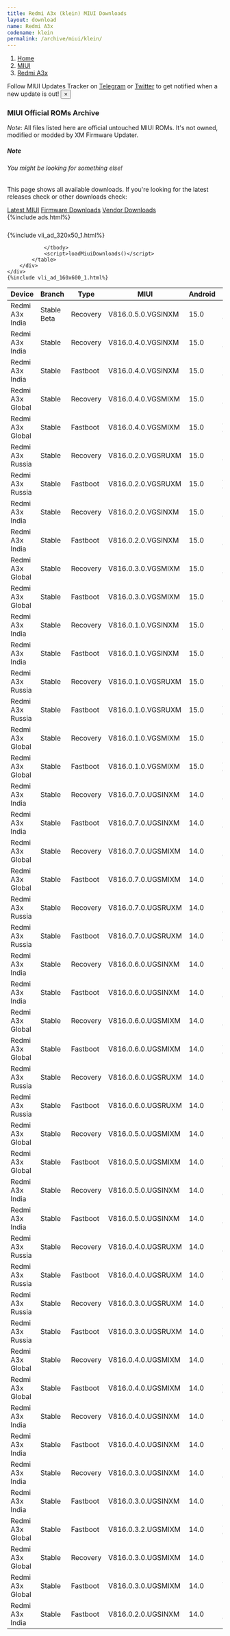 ```yaml
---
title: Redmi A3x (klein) MIUI Downloads
layout: download
name: Redmi A3x
codename: klein
permalink: /archive/miui/klein/
---
```

<nav aria-label="breadcrumb">
    <ol class="breadcrumb">
        <li class="breadcrumb-item"><a href="/">Home</a></li>
        <li class="breadcrumb-item"><a href="/miui/">MIUI</a></li>
        <li class="breadcrumb-item active" aria-current="page"><a href="/miui/klein/">Redmi A3x</a></li>
    </ol>
</nav>
<div class="alert alert-primary alert-dismissible fade show" role="alert">
    Follow MIUI Updates Tracker on <a href="https://t.me/MIUIUpdatesTracker" class="alert-link">Telegram</a>
     or <a href="https://twitter.com/MiFwUpdater" class="alert-link">Twitter</a> to get notified when a new update is out!
    <button type="button" class="close" data-dismiss="alert" aria-label="Close">
        <span aria-hidden="true">&times;</span>
    </button>
</div>

### MIUI Official ROMs Archive
*Note*: All files listed here are official untouched MIUI ROMs. It's not owned, modified or modded by XM Firmware Updater.
<div class="card">
  <div class="card-body">
    <h5 class="card-title">Note</h5>
    <h6 class="card-subtitle mb-2 text-muted">You might be looking for something else!</h6>
    <p class="card-text">This page shows all available downloads.
     If you're looking for the latest releases check or other downloads check:</p>
    <a href="/miui/klein/" class="card-link">Latest MIUI</a>
    <a href="/firmware/klein/" class="card-link">Firmware Downloads</a>
    <a href="/vendor/klein/" class="card-link">Vendor Downloads</a>
  </div>
</div>
{%include ads.html%}
<div class="row justify-content-center">
    <div class="col-10">
        <div class="table-responsive-md" style="margin-top: 25px;">
            {%include vli_ad_320x50_1.html%}
            <table id="miui" class="display dt-responsive nowrap compact table table-striped table-hover table-sm">
                <thead class="thead-dark">
                    <tr>
                        <th data-ref="device">Device</th>
                        <th data-ref="branch">Branch</th>
                        <th data-ref="type">Type</th>
                        <th data-ref="miui">MIUI</th>
                        <th data-ref="android">Android</th>
                        <th data-ref="size">Size</th>
                        <th data-ref="size">Date</th>
                        <th data-ref="link">Link</th>
                    </tr>
                </thead>
                <tbody>
                <tr><td>Redmi A3x India</td><td>Stable Beta</td><td>Recovery</td><td>V816.0.5.0.VGSINXM</td><td>15.0</td><td>2.8 GB</td><td>2025-05-14</td><td><a href="/miui/klein/stable beta/V816.0.5.0.VGSINXM/">Download</a></td></tr>
<tr><td>Redmi A3x India</td><td>Stable</td><td>Recovery</td><td>V816.0.4.0.VGSINXM</td><td>15.0</td><td>2.8 GB</td><td>2025-05-03</td><td><a href="/miui/klein/stable/V816.0.4.0.VGSINXM/">Download</a></td></tr>
<tr><td>Redmi A3x India</td><td>Stable</td><td>Fastboot</td><td>V816.0.4.0.VGSINXM</td><td>15.0</td><td>3.7 GB</td><td>2025-04-30</td><td><a href="/miui/klein/stable/V816.0.4.0.VGSINXM/">Download</a></td></tr>
<tr><td>Redmi A3x Global</td><td>Stable</td><td>Recovery</td><td>V816.0.4.0.VGSMIXM</td><td>15.0</td><td>2.9 GB</td><td>2025-04-22</td><td><a href="/miui/klein/stable/V816.0.4.0.VGSMIXM/">Download</a></td></tr>
<tr><td>Redmi A3x Global</td><td>Stable</td><td>Fastboot</td><td>V816.0.4.0.VGSMIXM</td><td>15.0</td><td>4.9 GB</td><td>2025-04-14</td><td><a href="/miui/klein/stable/V816.0.4.0.VGSMIXM/">Download</a></td></tr>
<tr><td>Redmi A3x Russia</td><td>Stable</td><td>Recovery</td><td>V816.0.2.0.VGSRUXM</td><td>15.0</td><td>2.8 GB</td><td>2025-04-03</td><td><a href="/miui/klein/stable/V816.0.2.0.VGSRUXM/">Download</a></td></tr>
<tr><td>Redmi A3x Russia</td><td>Stable</td><td>Fastboot</td><td>V816.0.2.0.VGSRUXM</td><td>15.0</td><td>4.4 GB</td><td>2025-03-25</td><td><a href="/miui/klein/stable/V816.0.2.0.VGSRUXM/">Download</a></td></tr>
<tr><td>Redmi A3x India</td><td>Stable</td><td>Recovery</td><td>V816.0.2.0.VGSINXM</td><td>15.0</td><td>2.8 GB</td><td>2025-03-31</td><td><a href="/miui/klein/stable/V816.0.2.0.VGSINXM/">Download</a></td></tr>
<tr><td>Redmi A3x India</td><td>Stable</td><td>Fastboot</td><td>V816.0.2.0.VGSINXM</td><td>15.0</td><td>3.7 GB</td><td>2025-03-25</td><td><a href="/miui/klein/stable/V816.0.2.0.VGSINXM/">Download</a></td></tr>
<tr><td>Redmi A3x Global</td><td>Stable</td><td>Recovery</td><td>V816.0.3.0.VGSMIXM</td><td>15.0</td><td>2.9 GB</td><td>2025-02-24</td><td><a href="/miui/klein/stable/V816.0.3.0.VGSMIXM/">Download</a></td></tr>
<tr><td>Redmi A3x Global</td><td>Stable</td><td>Fastboot</td><td>V816.0.3.0.VGSMIXM</td><td>15.0</td><td>5.0 GB</td><td>2025-02-18</td><td><a href="/miui/klein/stable/V816.0.3.0.VGSMIXM/">Download</a></td></tr>
<tr><td>Redmi A3x India</td><td>Stable</td><td>Recovery</td><td>V816.0.1.0.VGSINXM</td><td>15.0</td><td>2.8 GB</td><td>2025-02-14</td><td><a href="/miui/klein/stable/V816.0.1.0.VGSINXM/">Download</a></td></tr>
<tr><td>Redmi A3x India</td><td>Stable</td><td>Fastboot</td><td>V816.0.1.0.VGSINXM</td><td>15.0</td><td>3.7 GB</td><td>2025-02-08</td><td><a href="/miui/klein/stable/V816.0.1.0.VGSINXM/">Download</a></td></tr>
<tr><td>Redmi A3x Russia</td><td>Stable</td><td>Recovery</td><td>V816.0.1.0.VGSRUXM</td><td>15.0</td><td>2.8 GB</td><td>2025-02-14</td><td><a href="/miui/klein/stable/V816.0.1.0.VGSRUXM/">Download</a></td></tr>
<tr><td>Redmi A3x Russia</td><td>Stable</td><td>Fastboot</td><td>V816.0.1.0.VGSRUXM</td><td>15.0</td><td>4.4 GB</td><td>2025-02-08</td><td><a href="/miui/klein/stable/V816.0.1.0.VGSRUXM/">Download</a></td></tr>
<tr><td>Redmi A3x Global</td><td>Stable</td><td>Recovery</td><td>V816.0.1.0.VGSMIXM</td><td>15.0</td><td>2.9 GB</td><td>2025-01-16</td><td><a href="/miui/klein/stable/V816.0.1.0.VGSMIXM/">Download</a></td></tr>
<tr><td>Redmi A3x Global</td><td>Stable</td><td>Fastboot</td><td>V816.0.1.0.VGSMIXM</td><td>15.0</td><td>4.8 GB</td><td>2025-01-06</td><td><a href="/miui/klein/stable/V816.0.1.0.VGSMIXM/">Download</a></td></tr>
<tr><td>Redmi A3x India</td><td>Stable</td><td>Recovery</td><td>V816.0.7.0.UGSINXM</td><td>14.0</td><td>2.7 GB</td><td>2024-12-13</td><td><a href="/miui/klein/stable/V816.0.7.0.UGSINXM/">Download</a></td></tr>
<tr><td>Redmi A3x India</td><td>Stable</td><td>Fastboot</td><td>V816.0.7.0.UGSINXM</td><td>14.0</td><td>3.5 GB</td><td>2024-12-06</td><td><a href="/miui/klein/stable/V816.0.7.0.UGSINXM/">Download</a></td></tr>
<tr><td>Redmi A3x Global</td><td>Stable</td><td>Recovery</td><td>V816.0.7.0.UGSMIXM</td><td>14.0</td><td>2.8 GB</td><td>2024-12-12</td><td><a href="/miui/klein/stable/V816.0.7.0.UGSMIXM/">Download</a></td></tr>
<tr><td>Redmi A3x Global</td><td>Stable</td><td>Fastboot</td><td>V816.0.7.0.UGSMIXM</td><td>14.0</td><td>4.6 GB</td><td>2024-12-06</td><td><a href="/miui/klein/stable/V816.0.7.0.UGSMIXM/">Download</a></td></tr>
<tr><td>Redmi A3x Russia</td><td>Stable</td><td>Recovery</td><td>V816.0.7.0.UGSRUXM</td><td>14.0</td><td>2.7 GB</td><td>2024-11-26</td><td><a href="/miui/klein/stable/V816.0.7.0.UGSRUXM/">Download</a></td></tr>
<tr><td>Redmi A3x Russia</td><td>Stable</td><td>Fastboot</td><td>V816.0.7.0.UGSRUXM</td><td>14.0</td><td>4.1 GB</td><td>2024-11-14</td><td><a href="/miui/klein/stable/V816.0.7.0.UGSRUXM/">Download</a></td></tr>
<tr><td>Redmi A3x India</td><td>Stable</td><td>Recovery</td><td>V816.0.6.0.UGSINXM</td><td>14.0</td><td>2.7 GB</td><td>2024-10-10</td><td><a href="/miui/klein/stable/V816.0.6.0.UGSINXM/">Download</a></td></tr>
<tr><td>Redmi A3x India</td><td>Stable</td><td>Fastboot</td><td>V816.0.6.0.UGSINXM</td><td>14.0</td><td>3.5 GB</td><td>2024-09-27</td><td><a href="/miui/klein/stable/V816.0.6.0.UGSINXM/">Download</a></td></tr>
<tr><td>Redmi A3x Global</td><td>Stable</td><td>Recovery</td><td>V816.0.6.0.UGSMIXM</td><td>14.0</td><td>2.8 GB</td><td>2024-09-26</td><td><a href="/miui/klein/stable/V816.0.6.0.UGSMIXM/">Download</a></td></tr>
<tr><td>Redmi A3x Global</td><td>Stable</td><td>Fastboot</td><td>V816.0.6.0.UGSMIXM</td><td>14.0</td><td>4.7 GB</td><td>2024-09-20</td><td><a href="/miui/klein/stable/V816.0.6.0.UGSMIXM/">Download</a></td></tr>
<tr><td>Redmi A3x Russia</td><td>Stable</td><td>Recovery</td><td>V816.0.6.0.UGSRUXM</td><td>14.0</td><td>2.7 GB</td><td>2024-09-03</td><td><a href="/miui/klein/stable/V816.0.6.0.UGSRUXM/">Download</a></td></tr>
<tr><td>Redmi A3x Russia</td><td>Stable</td><td>Fastboot</td><td>V816.0.6.0.UGSRUXM</td><td>14.0</td><td>4.0 GB</td><td>2024-08-30</td><td><a href="/miui/klein/stable/V816.0.6.0.UGSRUXM/">Download</a></td></tr>
<tr><td>Redmi A3x Global</td><td>Stable</td><td>Recovery</td><td>V816.0.5.0.UGSMIXM</td><td>14.0</td><td>2.8 GB</td><td>2024-08-30</td><td><a href="/miui/klein/stable/V816.0.5.0.UGSMIXM/">Download</a></td></tr>
<tr><td>Redmi A3x Global</td><td>Stable</td><td>Fastboot</td><td>V816.0.5.0.UGSMIXM</td><td>14.0</td><td>4.6 GB</td><td>2024-08-23</td><td><a href="/miui/klein/stable/V816.0.5.0.UGSMIXM/">Download</a></td></tr>
<tr><td>Redmi A3x India</td><td>Stable</td><td>Recovery</td><td>V816.0.5.0.UGSINXM</td><td>14.0</td><td>2.7 GB</td><td>2024-08-30</td><td><a href="/miui/klein/stable/V816.0.5.0.UGSINXM/">Download</a></td></tr>
<tr><td>Redmi A3x India</td><td>Stable</td><td>Fastboot</td><td>V816.0.5.0.UGSINXM</td><td>14.0</td><td>3.5 GB</td><td>2024-08-28</td><td><a href="/miui/klein/stable/V816.0.5.0.UGSINXM/">Download</a></td></tr>
<tr><td>Redmi A3x Russia</td><td>Stable</td><td>Recovery</td><td>V816.0.4.0.UGSRUXM</td><td>14.0</td><td>2.7 GB</td><td>2024-08-05</td><td><a href="/miui/klein/stable/V816.0.4.0.UGSRUXM/">Download</a></td></tr>
<tr><td>Redmi A3x Russia</td><td>Stable</td><td>Fastboot</td><td>V816.0.4.0.UGSRUXM</td><td>14.0</td><td>4.2 GB</td><td>2024-07-19</td><td><a href="/miui/klein/stable/V816.0.4.0.UGSRUXM/">Download</a></td></tr>
<tr><td>Redmi A3x Russia</td><td>Stable</td><td>Recovery</td><td>V816.0.3.0.UGSRUXM</td><td>14.0</td><td>2.7 GB</td><td>2024-08-02</td><td><a href="/miui/klein/stable/V816.0.3.0.UGSRUXM/">Download</a></td></tr>
<tr><td>Redmi A3x Russia</td><td>Stable</td><td>Fastboot</td><td>V816.0.3.0.UGSRUXM</td><td>14.0</td><td>4.2 GB</td><td>2024-05-22</td><td><a href="/miui/klein/stable/V816.0.3.0.UGSRUXM/">Download</a></td></tr>
<tr><td>Redmi A3x Global</td><td>Stable</td><td>Recovery</td><td>V816.0.4.0.UGSMIXM</td><td>14.0</td><td>2.8 GB</td><td>2024-07-30</td><td><a href="/miui/klein/stable/V816.0.4.0.UGSMIXM/">Download</a></td></tr>
<tr><td>Redmi A3x Global</td><td>Stable</td><td>Fastboot</td><td>V816.0.4.0.UGSMIXM</td><td>14.0</td><td>4.6 GB</td><td>2024-07-22</td><td><a href="/miui/klein/stable/V816.0.4.0.UGSMIXM/">Download</a></td></tr>
<tr><td>Redmi A3x India</td><td>Stable</td><td>Recovery</td><td>V816.0.4.0.UGSINXM</td><td>14.0</td><td>2.7 GB</td><td>2024-07-13</td><td><a href="/miui/klein/stable/V816.0.4.0.UGSINXM/">Download</a></td></tr>
<tr><td>Redmi A3x India</td><td>Stable</td><td>Fastboot</td><td>V816.0.4.0.UGSINXM</td><td>14.0</td><td>3.5 GB</td><td>2024-07-09</td><td><a href="/miui/klein/stable/V816.0.4.0.UGSINXM/">Download</a></td></tr>
<tr><td>Redmi A3x India</td><td>Stable</td><td>Recovery</td><td>V816.0.3.0.UGSINXM</td><td>14.0</td><td>2.7 GB</td><td>2024-07-11</td><td><a href="/miui/klein/stable/V816.0.3.0.UGSINXM/">Download</a></td></tr>
<tr><td>Redmi A3x India</td><td>Stable</td><td>Fastboot</td><td>V816.0.3.0.UGSINXM</td><td>14.0</td><td>3.5 GB</td><td>2024-05-28</td><td><a href="/miui/klein/stable/V816.0.3.0.UGSINXM/">Download</a></td></tr>
<tr><td>Redmi A3x Global</td><td>Stable</td><td>Fastboot</td><td>V816.0.3.2.UGSMIXM</td><td>14.0</td><td>4.5 GB</td><td>2024-06-19</td><td><a href="/miui/klein/stable/V816.0.3.2.UGSMIXM/">Download</a></td></tr>
<tr><td>Redmi A3x Global</td><td>Stable</td><td>Recovery</td><td>V816.0.3.0.UGSMIXM</td><td>14.0</td><td>2.8 GB</td><td>2024-06-03</td><td><a href="/miui/klein/stable/V816.0.3.0.UGSMIXM/">Download</a></td></tr>
<tr><td>Redmi A3x Global</td><td>Stable</td><td>Fastboot</td><td>V816.0.3.0.UGSMIXM</td><td>14.0</td><td>497 Bytes</td><td>2024-05-22</td><td><a href="/miui/klein/stable/V816.0.3.0.UGSMIXM/">Download</a></td></tr>
<tr><td>Redmi A3x India</td><td>Stable</td><td>Fastboot</td><td>V816.0.2.0.UGSINXM</td><td>14.0</td><td>3.5 GB</td><td>2024-05-09</td><td><a href="/miui/klein/stable/V816.0.2.0.UGSINXM/">Download</a></td></tr>

                </tbody>
                <script>loadMiuiDownloads()</script>
            </table>
        </div>
    </div>
    {%include vli_ad_160x600_1.html%}
</div>
